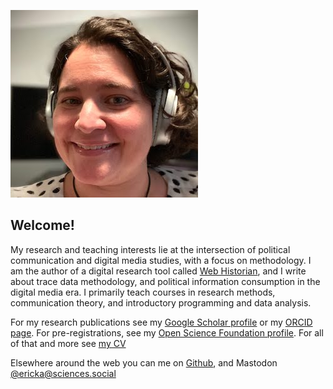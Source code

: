 ![picture](me-headphones-post300.jpg)

## Welcome!

My research and teaching interests lie at the intersection of political communication and digital media studies, with a focus on methodology. I am the author of a digital research tool called [Web Historian](http:/www.webhistorian.org), and I write about trace data methodology, and political information consumption in the digital media era. I primarily teach courses in research methods, communication theory, and introductory programming and data analysis.

For my research publications see my [Google Scholar profile](https://scholar.google.com/citations?user=H5mrkAkAAAAJ&hl=en) or my [ORCID page](https://orcid.org/0000-0002-5029-8269). For pre-registrations, see my [Open Science Foundation profile](https://osf.io/q34xp/). For all of that and more see [my CV](emt-cv-web.pdf)

Elsewhere around the web you can me on [Github](https://github.com/erickaakcire/), and Mastodon <a rel="me" href="https://sciences.social/@ericka">@ericka@sciences.social</a>
